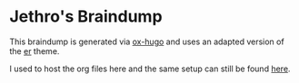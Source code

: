 # Jethro's Braindump

This braindump is generated via
[ox-hugo](https://github.com/kaushalmodi/ox-hugo) and uses an adapted
version of the [er](https://github.com/lingxz/er) theme.

I used to host the org files here and the same setup can still be
found [here](https://github.com/jethrokuan/braindump-archive/).
